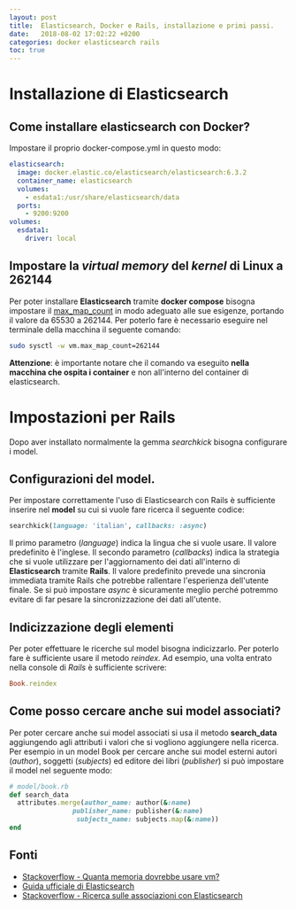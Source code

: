 ```yaml
---
layout: post
title:  Elasticsearch, Docker e Rails, installazione e primi passi.
date:   2018-08-02 17:02:22 +0200
categories: docker elasticsearch rails
toc: true
---
```


# Installazione di Elasticsearch

## Come installare elasticsearch con Docker?

Impostare il proprio docker-compose.yml in questo modo:

```yaml
elasticsearch:
  image: docker.elastic.co/elasticsearch/elasticsearch:6.3.2
  container_name: elasticsearch
  volumes:
    - esdata1:/usr/share/elasticsearch/data
  ports:
    - 9200:9200
volumes:
  esdata1:
    driver: local
```

## Impostare la *virtual memory* del *kernel* di Linux a 262144

Per poter installare **Elasticsearch** tramite **docker compose** bisogna impostare il [max_map_count](https://www.kernel.org/doc/Documentation/sysctl/vm.txt) in modo adeguato alle sue esigenze, portando il valore da 65530 a 262144.
Per poterlo fare è necessario eseguire nel terminale della macchina il seguente comando:

```bash
sudo sysctl -w vm.max_map_count=262144
```

**Attenzione**: è importante notare che il comando va eseguito **nella macchina che ospita i container** e non all'interno del container di elasticsearch.

# Impostazioni per Rails

Dopo aver installato normalmente la gemma _searchkick_ bisogna configurare i model.

## Configurazioni del model.

Per impostare correttamente l'uso di Elasticsearch con Rails è sufficiente inserire nel __model__ su cui si vuole fare ricerca il seguente codice:

```ruby
searchkick(language: 'italian', callbacks: :async)
```

Il primo parametro (_language_) indica la lingua che si vuole usare. Il valore predefinito è l'inglese.
Il secondo parametro (_callbacks_) indica la strategia che si vuole utilizzare per l'aggiornamento dei dati all'interno di **Elasticsearch** tramite **Rails**.
Il valore predefinito prevede una sincronia immediata tramite Rails che potrebbe rallentare l'esperienza dell'utente finale. Se si può impostare _async_ è sicuramente meglio perché potremmo evitare di far pesare la sincronizzazione dei dati all'utente.

## Indicizzazione degli elementi

Per poter effettuare le ricerche sul model bisogna indicizzarlo.
Per poterlo fare è sufficiente usare il metodo _reindex_.
Ad esempio, una volta entrato nella console di *Rails* è sufficiente scrivere:

```ruby
Book.reindex
```

## Come posso cercare anche sui model associati?

Per poter cercare anche sui model associati si usa il metodo __search_data__ aggiungendo agli attributi i valori che si vogliono aggiungere nella ricerca.
Per esempio in un model Book per cercare anche sui model esterni autori (_author_), soggetti (_subjects_) ed editore dei libri (_publisher_) si può impostare il model nel seguente modo:

```ruby
# model/book.rb
def search_data
  attributes.merge(author_name: author(&:name)
                publisher_name: publisher(&:name)
                 subjects_name: subjects.map(&:name))
end
```

## Fonti
  - [Stackoverflow - Quanta memoria dovrebbe usare vm?](https://stackoverflow.com/questions/11683850/how-much-memory-could-vm-use)
  - [Guida ufficiale di Elasticsearch](https://www.elastic.co/guide/en/elasticsearch/reference/current/docker.html)
  - [Stackoverflow - Ricerca sulle associazioni con Elasticsearch](https://stackoverflow.com/questions/31046428/rails-searchkick-elasticsearch-has-many-and-belongs-to-associations/31097297#31097297)
